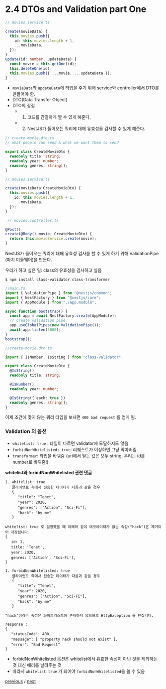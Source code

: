 # 2.4 DTOs and Validation part One

```ts
// movies.service.ts

create(movieData) {
  this.movies.push({
    id: this.movies.length + 1,
    ...movieData,
  });
}
update(id: number, updateData) {
  const movie = this.getOne(id);
  this.deleteOne(id);
  this.movies.push({ ...movie, ...updateData });
}
```

- `movieData`와 `updateData`에 타입을 주기 위해 service와 controller에서 DTO를 만들어야 함.
- DTO(Data Transfer Object)
- DTO의 장점
  - 1. 코드를 간결하게 짤 수 있게 해준다.
  - 2. NestJS가 들어오는 쿼리에 대해 유효성을 검사할 수 있게 해준다.

```ts
// create-movie.dto.ts
// what people can send & what we want them to send

export class CreateMovieDto {
  readonly title: string;
  readonly year: number;
  readonly genres: string[];
}
```

```ts
// movies.service.ts

create(movieData:CreateMovieDto) {
  this.movies.push({
    id: this.movies.length + 1,
    ...movieData,
  });
}
```

```ts
 // movies.controller.ts

@Post()
create(@Body() movie: CreateMovieDto) {
  return this.movieService.create(movie);
}
```

NestJS가 들어오는 쿼리에 대해 유효성 검사를 할 수 있게 하기 위해 ValidationPipe (마치 미들웨어)을 만든다.

우리가 하고 싶은 일: class의 유효성을 검사하고 싶음

```
$ npm install class-validator class-transformer
```

```ts
//main.ts
import { ValidationPipe } from "@nestjs/common";
import { NestFactory } from "@nestjs/core";
import { AppModule } from "./app.module";

async function bootstrap() {
  const app = await NestFactory.create(AppModule);
  // create validation pipe
  app.useGlobalPipes(new ValidationPipe());
  await app.listen(3000);
}
bootstrap();
```

```ts
//create-movie.dto.ts

import { IsNumber, IsString } from "class-validator";

export class CreateMovieDto {
  @IsString()
  readonly title: string;

  @IsNumber()
  readonly year: number;

  @IsString({ each: true })
  readonly genres: string[];
}
```

이제 조건에 맞지 않는 쿼리 타입을 보내면 `400 bad request` 를 얻게 됨.

### Validation 의 옵션

- `whitelist: true` : 타입이 다르면 validator에 도달하지도 않음
- `forbidNonWhitelisted: true`: 리퀘스트가 이상하면 그냥 막아버림
- `transformer`: 타입을 바꿔줌 (uri에서 얻는 값은 모두 string, 우리는 id를 number로 바꿔줌!)

**whitelist와 forbidNonWhitelisted 관련 댓글**

```
1. whitelist: true
   클라이언트 측에서 전송한 데이터가 다음과 같을 경우
   {
   　 "title": "Tenet",
   　 "year": 2020,
   　 "genres": ["Action", "Sci-Fi"],
   　 "hack": "by me"
   }

whitelist: true 로 설정했을 때 아래와 같이 데코레이터가 없는 속성("hack")은 제거되어 저장됩니다.
{
　 id: 1,
　 title: 'Tenet',
　 year: 2020,
　 genres: ['Action', 'Sci-Fi'],
}

1. forbidNonWhitelisted: true
   클라이언트 측에서 전송한 데이터가 다음과 같을 경우
   {
   　 "title": "Tenet",
   　 "year": 2020,
   　 "genres": ["Action", "Sci-Fi"],
   　 "hack": "by me"
   }

"hack"이라는 속성은 화이트리스트에 존재하지 않으므로 HttpException 을 던집니다.

response :
{
　 "statusCode": 400,
　 "message": [ "property hack should not exist" ],
　 "error": "Bad Request"
}
```

- forbidNonWhitelisted 옵션은 whitelist에서 유효한 속성이 아닌 것을 제외하는 것 대신 에러를 날려주는 것
- 따라서 `whitelist:true` 가 되어야 `forbidNonWhitelisted`을 쓸 수 있음

[previous](2.3.movies-services-2.md) / [next](2.5.DTOs-and-validation-2.md)
